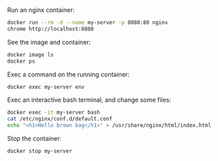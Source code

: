 Run an nginx container:
```sh
docker run --rm -d --name my-server -p 8080:80 nginx
chrome http://localhost:8080
```

See the image and container:
```sh
docker image ls
docker ps
```

Exec a command on the running container:
```sh
docker exec my-server env
```

Exec an interactive bash terminal, and change some files:
```sh
docker exec -it my-server bash
cat /etc/nginx/conf.d/default.conf
echo "<h1>Hello brown bag</h1>" > /usr/share/nginx/html/index.html
```

Stop the container:
```sh
docker stop my-server
```
